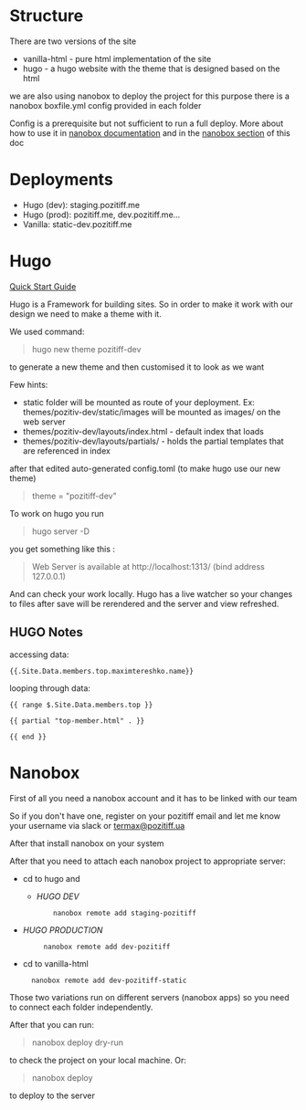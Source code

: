 # Structure

There are two versions of the site 

- vanilla-html - pure html implementation of the site
- hugo - a hugo website with the theme that is designed based on the html 

we are also using nanobox to deploy the project 
for this purpose there is a nanobox boxfile.yml config provided in each folder

Config is a prerequisite but not sufficient to run a full deploy. More about how to use it in [nanobox documentation](https://docs.nanobox.io/) and in the [nanobox section](#Nanobox) of this doc

# Deployments

- Hugo (dev): staging.pozitiff.me
- Hugo (prod): pozitiff.me, dev.pozitiff.me...
- Vanilla: static-dev.pozitiff.me

# Hugo

[Quick Start Guide](https://gohugo.io/getting-started/quick-start/)

Hugo is a Framework for building sites. So in order to make it work with our design we need to make a theme with it.

We used command:

> hugo new theme pozitiff-dev

to generate a new theme and then customised it to look as we want

Few hints: 

- static folder will be mounted as route of your deployment. 
Ex: themes/pozitiv-dev/static/images will be mounted as images/ on the web server
- themes/pozitiv-dev/layouts/index.html - default index that loads
- themes/pozitiv-dev/layouts/partials/ - holds the partial templates that are referenced in index


after that edited auto-generated config.toml (to make hugo use our new theme)

> theme = "pozitiff-dev"

To work on hugo you run 

> hugo server -D

you get something like this :

> Web Server is available at http://localhost:1313/ (bind address 127.0.0.1)

And can check your work locally. Hugo has a live watcher so your changes to files after save will be rerendered and the server and view refreshed.

## HUGO Notes

accessing data:

    {{.Site.Data.members.top.maximtereshko.name}}

looping through data: 

    {{ range $.Site.Data.members.top }}
    
    {{ partial "top-member.html" . }}
    
    {{ end }} 

# Nanobox 

First of all you need a nanobox account and it has to be linked with our team

So if you don't have one, register on your pozitiff email and let me know your username via slack or termax@pozitiff.ua

After that install nanobox on your system

After that you need to attach each nanobox project to appropriate server:

- cd to hugo and 

  - *HUGO DEV*

            nanobox remote add staging-pozitiff

 - *HUGO PRODUCTION*

            nanobox remote add dev-pozitiff

- cd to vanilla-html 
 
        nanobox remote add dev-pozitiff-static

Those two variations run on different servers (nanobox apps) so you need to connect each folder independently.

After that you can run:

> nanobox deploy dry-run

to check the project on your local machine. Or:

> nanobox deploy

to deploy to the server




